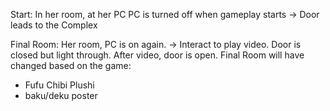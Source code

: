 Start:
In her room, at her PC
PC is turned off when gameplay starts
-> Door leads to the Complex


Final Room:
Her room, PC is on again. -> Interact to play video.
Door is closed but light through.
After video, door is open.
Final Room will have changed based on the game:
- Fufu Chibi Plushi
- baku/deku poster
